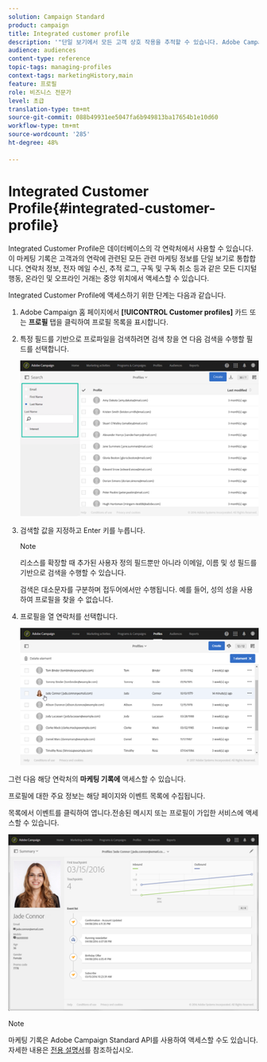 ```yaml
---
solution: Campaign Standard
product: campaign
title: Integrated customer profile
description: '"단일 보기에서 모든 고객 상호 작용을 추적할 수 있습니다. Adobe Campaign Integrated Customer Profile은 고객 수명 주기 내내 업데이트됩니다."'
audience: audiences
content-type: reference
topic-tags: managing-profiles
context-tags: marketingHistory,main
feature: 프로필
role: 비즈니스 전문가
level: 초급
translation-type: tm+mt
source-git-commit: 088b49931ee5047fa6b949813ba17654b1e10d60
workflow-type: tm+mt
source-wordcount: '285'
ht-degree: 48%

---
```



# Integrated Customer Profile{#integrated-customer-profile}

Integrated Customer Profile은 데이터베이스의 각 연락처에서 사용할 수 있습니다. 이 마케팅 기록은 고객과의 연락에 관련된 모든 관련 마케팅 정보를 단일 보기로 통합합니다. 연락처 정보, 전자 메일 수신, 추적 로그, 구독 및 구독 취소 등과 같은 모든 디지털 행동, 온라인 및 오프라인 거래는 중앙 위치에서 액세스할 수 있습니다.

Integrated Customer Profile에 액세스하기 위한 단계는 다음과 같습니다.

1. Adobe Campaign 홈 페이지에서 **[!UICONTROL Customer profiles]** 카드 또는 **프로필** 탭을 클릭하여 프로필 목록을 표시합니다.

1. 특정 필드를 기반으로 프로파일을 검색하려면 검색 창을 연 다음 검색을 수행할 필드를 선택합니다.


   ![](assets/profile-search.png)

1. 검색할 값을 지정하고 Enter 키를 누릅니다.

   >[!NOTE]
   >
   >리소스를 확장할 때 추가된 사용자 정의 필드뿐만 아니라 이메일, 이름 및 성 필드를 기반으로 검색을 수행할 수 있습니다.
   >
   >검색은 대소문자를 구분하며 접두어에서만 수행됩니다. 예를 들어, 성의 성을 사용하여 프로필을 찾을 수 없습니다.

1. 프로필을 열 연락처를 선택합니다.

   ![](assets/mkt_hist_access.png)

그런 다음 해당 연락처의 **마케팅 기록에** 액세스할 수 있습니다.

프로필에 대한 주요 정보는 해당 페이지와 이벤트 목록에 수집됩니다.

목록에서 이벤트를 클릭하여 엽니다.전송된 메시지 또는 프로필이 가입한 서비스에 액세스할 수 있습니다.

![](assets/mkt_hist_view.png)

>[!NOTE]
>
>마케팅 기록은 Adobe Campaign Standard API를 사용하여 액세스할 수도 있습니다. 자세한 내용은 [전용 설명서](../../api/using/interacting-with-marketing-history.md)를 참조하십시오.
